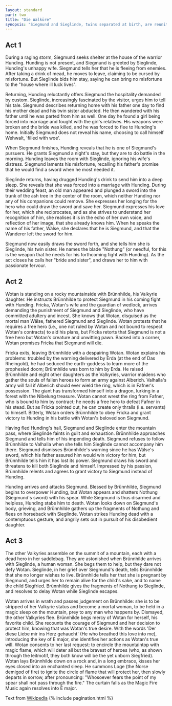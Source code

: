 ```yaml
---
layout: standard
part: two
title: "Die Walküre"
synopsis: "Siegmund and Sieglinde, twins separated at birth, are reunited and run off together. Fricka, incensed by the incest and Sieglinde's infidelity, demands Siegmund's death. Reluctantly, Wotan orders his daughter Brünnhilde to ensure that Siegmund is killed in the upcoming duel between Siegmund and Sieglinde's husband. Brünnhilde disobeys Wotan, so Wotan ensures his death by shattering Siegmund's sword mid-duel. Brünnhilde, terrified of Wotan's wrath, runs off with Sieglinde, now pregnant with Siegmund's son. As punishment, Wotan turns Brünnhilde into a mortal and curses her to sleep until a fearless mortal can rescue her."
---
```


## Act 1

During a raging storm, Siegmund seeks shelter at the house of the warrior Hunding. Hunding is not present, and Siegmund is greeted by Sieglinde, Hunding's unhappy wife. Siegmund tells her that he is fleeing from enemies. After taking a drink of mead, he moves to leave, claiming to be cursed by misfortune. But Sieglinde bids him stay, saying he can bring no misfortune to the "house where ill luck lives".

Returning, Hunding reluctantly offers Siegmund the hospitality demanded by custom. Sieglinde, increasingly fascinated by the visitor, urges him to tell his tale. Siegmund describes returning home with his father one day to find his mother dead and his twin sister abducted. He then wandered with his father until he was parted from him as well. One day he found a girl being forced into marriage and fought with the girl's relatives. His weapons were broken and the bride was killed, and he was forced to flee to Hunding's home. Initially Siegmund does not reveal his name, choosing to call himself Wehwalt, 'filled with woe'.

When Siegmund finishes, Hunding reveals that he is one of Siegmund's pursuers. He grants Siegmund a night's stay, but they are to do battle in the morning. Hunding leaves the room with Sieglinde, ignoring his wife's distress. Siegmund laments his misfortune, recalling his father's promise that he would find a sword when he most needed it.

Sieglinde returns, having drugged Hunding's drink to send him into a deep sleep. She reveals that she was forced into a marriage with Hunding. During their wedding feast, an old man appeared and plunged a sword into the trunk of the ash tree in the center of the room, which neither Hunding nor any of his companions could remove. She expresses her longing for the hero who could draw the sword and save her. Siegmund expresses his love for her, which she reciprocates, and as she strives to understand her recognition of him, she realises it is in the echo of her own voice, and reflection of her image, that she already knows him. When he speaks the name of his father, Wälse, she declares that he is Siegmund, and that the Wanderer left the sword for him.

Siegmund now easily draws the sword forth, and she tells him she is Sieglinde, his twin sister. He names the blade "Nothung" (or needful, for this is the weapon that he needs for his forthcoming fight with Hunding). As the act closes he calls her "bride and sister", and draws her to him with passionate fervour.

## Act 2

Wotan is standing on a rocky mountainside with Brünnhilde, his Valkyrie daughter. He instructs Brünnhilde to protect Siegmund in his coming fight with Hunding. Fricka, Wotan's wife and the guardian of wedlock, arrives demanding the punishment of Siegmund and Sieglinde, who have committed adultery and incest. She knows that Wotan, disguised as the mortal man Wälse, fathered Siegmund and Sieglinde. Wotan protests that he requires a free hero (i.e., one not ruled by Wotan and not bound to respect Wotan's contracts) to aid his plans, but Fricka retorts that Siegmund is not a free hero but Wotan's creature and unwitting pawn. Backed into a corner, Wotan promises Fricka that Siegmund will die.

Fricka exits, leaving Brünnhilde with a despairing Wotan. Wotan explains his problems: troubled by the warning delivered by Erda (at the end of Das Rheingold), he had seduced the earth-goddess to learn more of the prophesied doom; Brünnhilde was born to him by Erda. He raised Brünnhilde and eight other daughters as the Valkyries, warrior maidens who gather the souls of fallen heroes to form an army against Alberich. Valhalla's army will fail if Alberich should ever wield the ring, which is in Fafner's possession. The giant has transformed himself into a dragon, lurking in a forest with the Nibelung treasure. Wotan cannot wrest the ring from Fafner, who is bound to him by contract; he needs a free hero to defeat Fafner in his stead. But as Fricka pointed out, he can create only thralls (i.e. servants) to himself. Bitterly, Wotan orders Brünnhilde to obey Fricka and grant victory to Hunding in his battle with Wotan's beloved son Siegmund.

Having fled Hunding's hall, Siegmund and Sieglinde enter the mountain pass, where Sieglinde faints in guilt and exhaustion. Brünnhilde approaches Siegmund and tells him of his impending death. Siegmund refuses to follow Brünnhilde to Valhalla when she tells him Sieglinde cannot accompany him there. Siegmund dismisses Brünnhilde's warning since he has Wälse's sword, which his father assured him would win victory for him, but Brünnhilde tells him it has lost its power. Siegmund draws his sword and threatens to kill both Sieglinde and himself. Impressed by his passion, Brünnhilde relents and agrees to grant victory to Siegmund instead of Hunding.

Hunding arrives and attacks Siegmund. Blessed by Brünnhilde, Siegmund begins to overpower Hunding, but Wotan appears and shatters Nothung (Siegmund's sword) with his spear. While Siegmund is thus disarmed and helpless, Hunding stabs him to death. Wotan looks down on Siegmund's body, grieving, and Brünnhilde gathers up the fragments of Nothung and flees on horseback with Sieglinde. Wotan strikes Hunding dead with a contemptuous gesture, and angrily sets out in pursuit of his disobedient daughter.

## Act 3

The other Valkyries assemble on the summit of a mountain, each with a dead hero in her saddlebag. They are astonished when Brünnhilde arrives with Sieglinde, a human woman. She begs them to help, but they dare not defy Wotan. Sieglinde, in her grief over Siegmund's death, tells Brünnhilde that she no longer wishes to live. Brünnhilde tells her that she is pregnant by Siegmund, and urges her to remain alive for the child's sake, and to name the child Siegfried. Brünnhilde gives the fragments of Nothung to Sieglinde, and resolves to delay Wotan while Sieglinde escapes.

Wotan arrives in wrath and passes judgement on Brünnhilde: she is to be stripped of her Valkyrie status and become a mortal woman, to be held in a magic sleep on the mountain, prey to any man who happens by. Dismayed, the other Valkyries flee. Brünnhilde begs mercy of Wotan for herself, his favorite child. She recounts the courage of Siegmund and her decision to protect him, knowing that was Wotan's true desire. With the words 'Der diese Liebe mir ins Herz gehaucht' (He who breathed this love into me), introducing the key of E major, she identifies her actions as Wotan's true will. Wotan consents to her last request: to encircle the mountaintop with magic flame, which will deter all but the bravest of heroes (who, as shown through the leitmotif, they both know will be the yet unborn Siegfried). Wotan lays Brünnhilde down on a rock and, in a long embrace, kisses her eyes closed into an enchanted sleep. He summons Loge (the Norse demigod of fire) to ignite the circle of flame that will protect her, then slowly departs in sorrow, after pronouncing: "Whosoever fears the point of my spear shall not pass through the fire." The curtain falls as the Magic Fire Music again resolves into E major.

Text from [Wikipedia](https://en.wikipedia.org/wiki/Die_Walk%C3%BCre)
{% include pagination.html %}